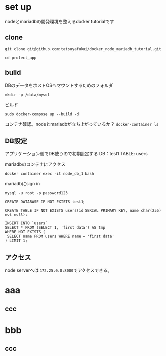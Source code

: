 # set up
nodeとmariadbの開発環境を整えるdocker tutorialです
## clone

`git clone git@github.com:tatsuyafukui/docker_node_mariadb_tutorial.git`

`cd prolect_app`

## build

DBのデータをホストOSへマウントするためのフォルダ

`mkdir -p /data/mysql`

ビルド

`sudo docker-compose up --build -d`

コンテナ確認。nodeとmariadbが立ち上がっているか？
`docker-container ls`

## DB設定

アプリケーション側でDB使うので初期設定する
DB：test1
TABLE: users

mariadbのコンテナにアクセス

`docker container exec -it node_db_1 bash`

mariadbにsign in

`mysql -u root -p password123`

```
CREATE DATABASE IF NOT EXISTS test1;

CREATE TABLE IF NOT EXISTS users(id SERIAL PRIMARY KEY, name char(255) not null);

INSERT INTO `users`
SELECT * FROM (SELECT 1, 'first data') AS tmp
WHERE NOT EXISTS (
 SELECT name FROM users WHERE name = 'first data'
) LIMIT 1;
```


## アクセス
node serverへは
`172.25.0.8:8080`でアクセスできる。



# aaa
## ccc

# bbb
 ## ccc
